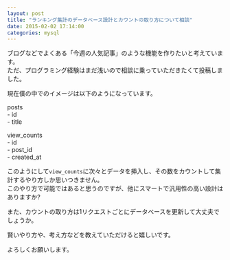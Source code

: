 ```yaml
---
layout: post
title: "ランキング集計のデータベース設計とカウントの取り方について相談"
date: 2015-02-02 17:14:00
categories: mysql
---
```

<p>ブログなどでよくある「今週の人気記事」のような機能を作りたいと考えています。<br>
ただ、プログラミング経験はまだ浅いので相談に乗っていただきたくて投稿しました。</p>

<p>現在僕の中でのイメージは以下のようになっています。</p>

<p>posts<br>
- id<br>
- title</p>

<p>view_counts<br>
- id<br>
- post_id<br>
- created_at</p>

<p>このようにして<code>view_counts</code>に次々とデータを挿入し、その数をカウントして集計するやり方しか思いつきません。<br>
このやり方で可能ではあると思うのですが、他にスマートで汎用性の高い設計はありますか?</p>

<p>また、カウントの取り方は1リクエストごとにデータベースを更新して大丈夫でしょうか。</p>

<p>賢いやり方や、考え方などを教えていただけると嬉しいです。</p>

<p>よろしくお願いします。</p>
